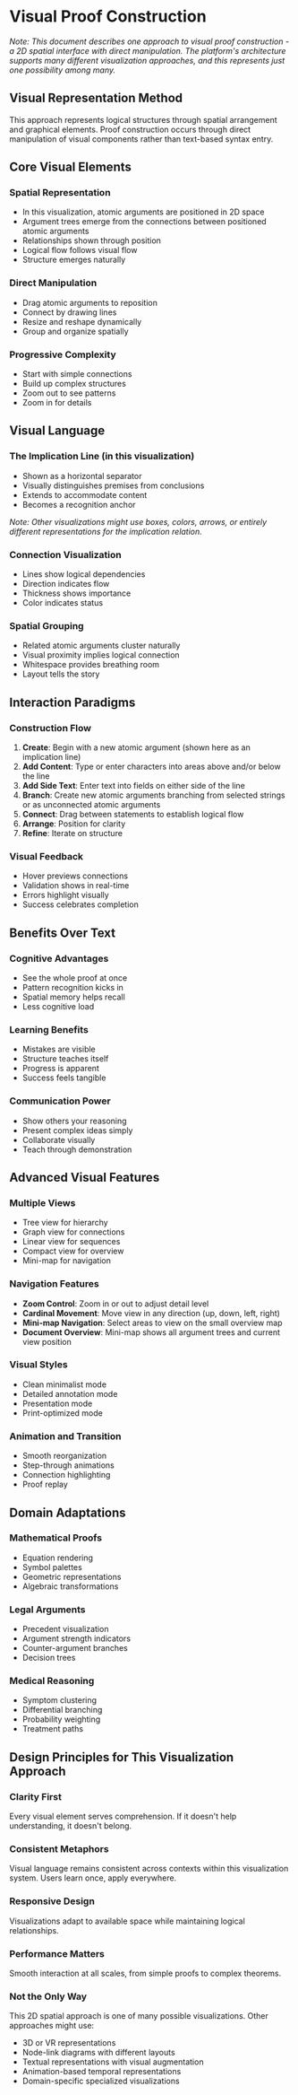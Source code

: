 # Visual Proof Construction

*Note: This document describes one approach to visual proof construction - a 2D spatial interface with direct manipulation. The platform's architecture supports many different visualization approaches, and this represents just one possibility among many.*

## Visual Representation Method

This approach represents logical structures through spatial arrangement and graphical elements. Proof construction occurs through direct manipulation of visual components rather than text-based syntax entry.

## Core Visual Elements

### Spatial Representation
- In this visualization, atomic arguments are positioned in 2D space
- Argument trees emerge from the connections between positioned atomic arguments
- Relationships shown through position
- Logical flow follows visual flow
- Structure emerges naturally

### Direct Manipulation
- Drag atomic arguments to reposition
- Connect by drawing lines
- Resize and reshape dynamically
- Group and organize spatially

### Progressive Complexity
- Start with simple connections
- Build up complex structures
- Zoom out to see patterns
- Zoom in for details

## Visual Language

### The Implication Line (in this visualization)
- Shown as a horizontal separator
- Visually distinguishes premises from conclusions
- Extends to accommodate content
- Becomes a recognition anchor

*Note: Other visualizations might use boxes, colors, arrows, or entirely different representations for the implication relation.*

### Connection Visualization
- Lines show logical dependencies
- Direction indicates flow
- Thickness shows importance
- Color indicates status

### Spatial Grouping
- Related atomic arguments cluster naturally
- Visual proximity implies logical connection
- Whitespace provides breathing room
- Layout tells the story

## Interaction Paradigms

### Construction Flow
1. **Create**: Begin with a new atomic argument (shown here as an implication line)
2. **Add Content**: Type or enter characters into areas above and/or below the line
3. **Add Side Text**: Enter text into fields on either side of the line
4. **Branch**: Create new atomic arguments branching from selected strings or as unconnected atomic arguments
5. **Connect**: Drag between statements to establish logical flow
6. **Arrange**: Position for clarity
7. **Refine**: Iterate on structure

### Visual Feedback
- Hover previews connections
- Validation shows in real-time
- Errors highlight visually
- Success celebrates completion

## Benefits Over Text

### Cognitive Advantages
- See the whole proof at once
- Pattern recognition kicks in
- Spatial memory helps recall
- Less cognitive load

### Learning Benefits
- Mistakes are visible
- Structure teaches itself
- Progress is apparent
- Success feels tangible

### Communication Power
- Show others your reasoning
- Present complex ideas simply
- Collaborate visually
- Teach through demonstration

## Advanced Visual Features

### Multiple Views
- Tree view for hierarchy
- Graph view for connections
- Linear view for sequences
- Compact view for overview
- Mini-map for navigation

### Navigation Features
- **Zoom Control**: Zoom in or out to adjust detail level
- **Cardinal Movement**: Move view in any direction (up, down, left, right)
- **Mini-map Navigation**: Select areas to view on the small overview map
- **Document Overview**: Mini-map shows all argument trees and current view position

### Visual Styles
- Clean minimalist mode
- Detailed annotation mode
- Presentation mode
- Print-optimized mode

### Animation and Transition
- Smooth reorganization
- Step-through animations
- Connection highlighting
- Proof replay

## Domain Adaptations

### Mathematical Proofs
- Equation rendering
- Symbol palettes
- Geometric representations
- Algebraic transformations

### Legal Arguments
- Precedent visualization
- Argument strength indicators
- Counter-argument branches
- Decision trees

### Medical Reasoning
- Symptom clustering
- Differential branching
- Probability weighting
- Treatment paths

## Design Principles for This Visualization Approach

### Clarity First
Every visual element serves comprehension. If it doesn't help understanding, it doesn't belong.

### Consistent Metaphors
Visual language remains consistent across contexts within this visualization system. Users learn once, apply everywhere.

### Responsive Design
Visualizations adapt to available space while maintaining logical relationships.

### Performance Matters
Smooth interaction at all scales, from simple proofs to complex theorems.

### Not the Only Way
This 2D spatial approach is one of many possible visualizations. Other approaches might use:
- 3D or VR representations
- Node-link diagrams with different layouts
- Textual representations with visual augmentation
- Animation-based temporal representations
- Domain-specific specialized visualizations